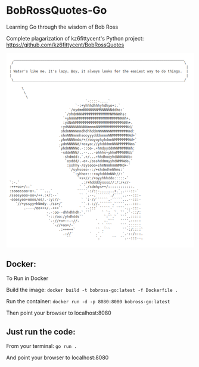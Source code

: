 # BobRossQuotes-Go
Learning Go through the wisdom of Bob Ross

Complete plagarization of kz6fittycent's Python project: https://github.com/kz6fittycent/BobRossQuotes

![BobRossGo](docs/images/Screenshot.png)
## Docker:
To Run in Docker

Build the image: `docker build -t bobross-go:latest -f Dockerfile .`

Run the container: `docker run -d -p 8080:8080 bobross-go:latest`

Then point your browser to localhost:8080

## Just run the code:

From your terminal: 
`go run .`

And point your browser to localhost:8080
